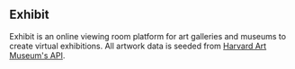 ## Exhibit

Exhibit is an online viewing room platform for art galleries and museums to create virtual exhibitions. All artwork data is seeded from [Harvard Art Museum's API](https://github.com/harvardartmuseums/api-docs).



